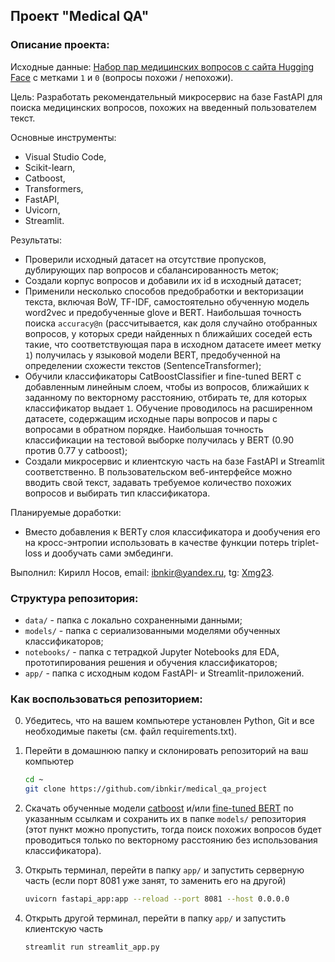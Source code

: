 ## Проект "Medical QA"

### Описание проекта:
Исходные данные:
[Набор пар медицинских вопросов с сайта Hugging Face](https://huggingface.co/datasets/medical_questions_pairs) с метками `1` и `0` (вопросы похожи / непохожи).

Цель: Разработать рекомендательный микросервис на базе FastAPI для поиска медицинских вопросов, похожих на введенный пользователем текст.

Основные инструменты:
- Visual Studio Code,
- Scikit-learn,
- Catboost,
- Transformers,
- FastAPI, 
- Uvicorn,
- Streamlit.

Результаты:
* Проверили исходный датасет на отсутствие пропусков, дублирующих пар вопросов и сбалансированность меток;
* Создали корпус вопросов и добавили их id в исходный датасет;
* Применили несколько способов предобработки и векторизации текста, включая BoW, TF-IDF, самостоятельно обученную модель word2vec и предобученные glove и BERT. Наибольшая точность поиска `accuracy@n` 
(рассчитывается, как доля случайно отобранных вопросов, у которых среди найденных n ближайших соседей есть такие, что соответствующая пара в исходном датасете имеет метку `1`)
получилась у языковой модели BERT, предобученной на определении схожести текстов (SentenceTransformer);
* Обучили классификаторы CatBoostClassifier и fine-tuned BERT с добавленным линейным слоем, чтобы из вопросов, ближайших к заданному по векторному расстоянию, отбирать те, для которых классификатор выдает `1`. Обучение проводилось на расширенном датасете, содержащим исходные пары вопросов и пары с вопросами в обратном порядке. Наибольшая точность классификации на тестовой выборке получилась у BERT (0.90 против 0.77 у catboost);
* Создали микросервис и клиентскую часть на базе FastAPI и Streamlit соответственно.
  В пользовательском веб-интерфейсе можно вводить свой текст, задавать требуемое количество похожих вопросов и выбирать тип классификатора.
  
Планируемые доработки:
* Вместо добавления к BERTу слоя классификатора и дообучения его на кросс-энтропии использовать в качестве функции потерь triplet-loss и дообучать сами эмбединги.

Выполнил:
Кирилл Носов, email: ibnkir@yandex.ru, tg: [Xmg23](https://t.me/Xmg23).

### Структура репозитория:
* `data/` - папка с локально сохраненными данными;
* `models/` - папка с сериализованными моделями обученных классификаторов;
* `notebooks/` - папка с тетрадкой Jupyter Notebooks для EDA, прототипирования решения и обучения классификаторов;
* `app/` - папка с исходным кодом FastAPI- и Streamlit-приложений.

### Как воспользоваться репозиторием:
0. Убедитесь, что на вашем компьютере установлен Python, Git и все необходимые пакеты (см. файл requirements.txt).
1. Перейти в домашнюю папку и склонировать репозиторий на ваш компьютер
   ```bash
   cd ~
   git clone https://github.com/ibnkir/medical_qa_project
   ```
2. Скачать обученные модели [catboost](https://disk.yandex.ru/d/lAHRjzjzJWSGTw) 
и/или [fine-tuned BERT](https://disk.yandex.ru/d/4StkjpA41bL0oA) по указанным ссылкам 
и сохранить их в папке `models/` репозитория (этот пункт можно пропустить, тогда поиск похожих вопросов будет проводиться только по векторному расстоянию без использования классификатора).
     
3. Открыть терминал, перейти в папку `app/` и запустить серверную часть 
(если порт 8081 уже занят, то заменить его на другой)
   ```bash
   uvicorn fastapi_app:app --reload --port 8081 --host 0.0.0.0
   ```
4. Открыть другой терминал, перейти в папку `app/` и запустить клиентскую часть
   ```bash
   streamlit run streamlit_app.py
   ```
